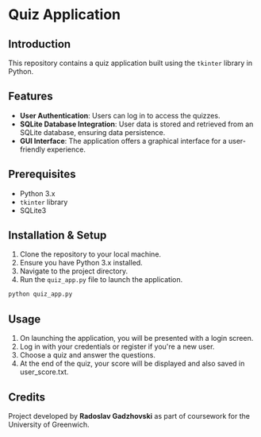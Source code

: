 
# Quiz Application

## Introduction
This repository contains a quiz application built using the `tkinter` library in Python.

## Features
- **User Authentication**: Users can log in to access the quizzes.
- **SQLite Database Integration**: User data is stored and retrieved from an SQLite database, ensuring data persistence.
- **GUI Interface**: The application offers a graphical interface for a user-friendly experience.

## Prerequisites
- Python 3.x
- `tkinter` library
- SQLite3

## Installation & Setup
1. Clone the repository to your local machine.
2. Ensure you have Python 3.x installed.
3. Navigate to the project directory.
4. Run the `quiz_app.py` file to launch the application.

```bash
python quiz_app.py
```

## Usage
1. On launching the application, you will be presented with a login screen.
2. Log in with your credentials or register if you're a new user.
3. Choose a quiz and answer the questions.
4. At the end of the quiz, your score will be displayed and also saved in user_score.txt.

## Credits
Project developed by **Radoslav Gadzhovski** as part of coursework for the University of Greenwich.
